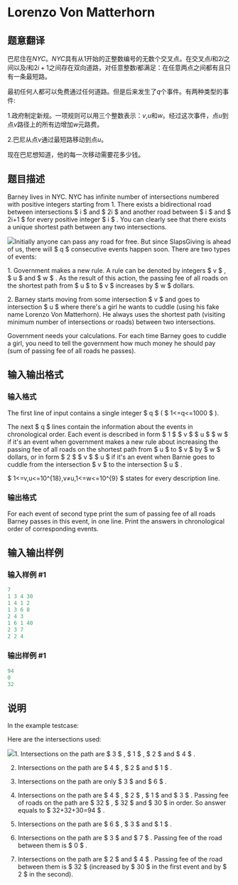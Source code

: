 # Lorenzo Von Matterhorn

## 题意翻译

巴尼住在$NYC$。$NYC$具有从$1$开始的正整数编号的无数个交叉点。在交叉点$i$和$2i$之间以及$i$和$2i+1$之间存在双向道路，对任意整数$i$都满足：在任意两点之间都有且只有一条最短路。

最初任何人都可以免费通过任何道路。但是后来发生了$q$个事件。有两种类型的事件:

1.政府制定新规。一项规则可以用三个整数表示：$v$,$u$和$w$。经过这次事件，点$u$到点$v$路径上的所有边增加$w$元路费。

2.巴尼从点$v$通过最短路移动到点$u$。

现在巴尼想知道，他的每一次移动需要花多少钱。

## 题目描述

Barney lives in NYC. NYC has infinite number of intersections numbered with positive integers starting from 1. There exists a bidirectional road between intersections $ i $ and $ 2i $ and another road between $ i $ and $ 2i+1 $ for every positive integer $ i $ . You can clearly see that there exists a unique shortest path between any two intersections.

![](https://cdn.luogu.com.cn/upload/vjudge_pic/CF696A/61a3ff7e8c29b0fc174f08897786128f1c443049.png)Initially anyone can pass any road for free. But since SlapsGiving is ahead of us, there will $ q $ consecutive events happen soon. There are two types of events:

1\. Government makes a new rule. A rule can be denoted by integers $ v $ , $ u $ and $ w $ . As the result of this action, the passing fee of all roads on the shortest path from $ u $ to $ v $ increases by $ w $ dollars.

2\. Barney starts moving from some intersection $ v $ and goes to intersection $ u $ where there's a girl he wants to cuddle (using his fake name Lorenzo Von Matterhorn). He always uses the shortest path (visiting minimum number of intersections or roads) between two intersections.

Government needs your calculations. For each time Barney goes to cuddle a girl, you need to tell the government how much money he should pay (sum of passing fee of all roads he passes).

## 输入输出格式

### 输入格式

The first line of input contains a single integer $ q $ ( $ 1<=q<=1000 $ ).

The next $ q $ lines contain the information about the events in chronological order. Each event is described in form $ 1 $ $ v $ $ u $ $ w $ if it's an event when government makes a new rule about increasing the passing fee of all roads on the shortest path from $ u $ to $ v $ by $ w $ dollars, or in form $ 2 $ $ v $ $ u $ if it's an event when Barnie goes to cuddle from the intersection $ v $ to the intersection $ u $ .

$ 1<=v,u<=10^{18},v≠u,1<=w<=10^{9} $ states for every description line.

### 输出格式

For each event of second type print the sum of passing fee of all roads Barney passes in this event, in one line. Print the answers in chronological order of corresponding events.

## 输入输出样例

### 输入样例 #1

```cpp
7
1 3 4 30
1 4 1 2
1 3 6 8
2 4 3
1 6 1 40
2 3 7
2 2 4

```
### 输出样例 #1

```cpp
94
0
32

```
## 说明

In the example testcase:

Here are the intersections used:

![](https://cdn.luogu.com.cn/upload/vjudge_pic/CF696A/fd9f1cc0cd9bb95a97335a4462bfd7b1491ad15a.png)1. Intersections on the path are $ 3 $ , $ 1 $ , $ 2 $ and $ 4 $ .

2. Intersections on the path are $ 4 $ , $ 2 $ and $ 1 $ .

3. Intersections on the path are only $ 3 $ and $ 6 $ .

4. Intersections on the path are $ 4 $ , $ 2 $ , $ 1 $ and $ 3 $ . Passing fee of roads on the path are $ 32 $ , $ 32 $ and $ 30 $ in order. So answer equals to $ 32+32+30=94 $ .

5. Intersections on the path are $ 6 $ , $ 3 $ and $ 1 $ .

6. Intersections on the path are $ 3 $ and $ 7 $ . Passing fee of the road between them is $ 0 $ .

7. Intersections on the path are $ 2 $ and $ 4 $ . Passing fee of the road between them is $ 32 $ (increased by $ 30 $ in the first event and by $ 2 $ in the second).

